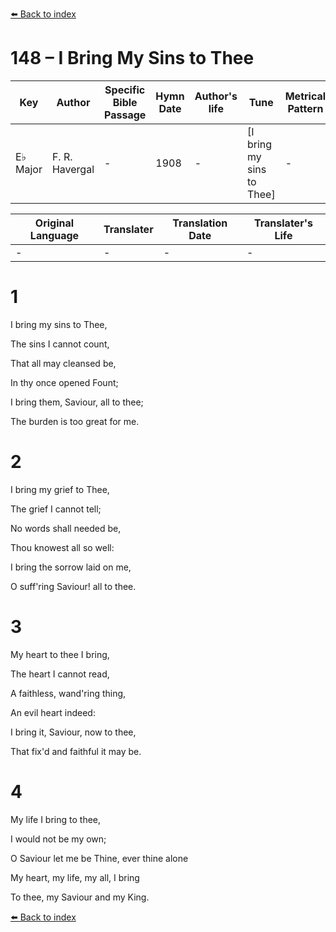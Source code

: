 [⬅️ Back to index](../README.md)

# 148 – I Bring My Sins to Thee

Key | Author   | Specific Bible Passage     |Hymn Date |Author's life |Tune |Metrical Pattern   |Composer/Source
-- | --------- | ---------------------------|----------|--------------|-----|-------------------|-------------  
E♭ Major |F. R. Havergal |- |1908 |- |[I bring my sins to Thee] |- |T. C. O'Kane

Original Language | Translater | Translation Date   | Translater's Life  
----------------- | --------- | --------------------|-------------     
\- |- |- |-




# 1

I bring my sins to Thee,

The sins I cannot count,

That all may cleansed be,

In thy once opened Fount; 

I bring them, Saviour, all to thee;

The burden is too great for me.



# 2

I bring my grief to Thee,

The grief I cannot tell;

No words shall needed be,

Thou knowest all so well:

I bring the sorrow laid on me,

O suff'ring Saviour!  all to thee.



# 3

My heart to thee I bring,

The heart I cannot read,

A faithless, wand'ring thing,

An evil heart indeed:

I bring it, Saviour, now to thee,

That fix'd and faithful it may be.



# 4

My life I bring to thee,

I would not be my own;

O Saviour let me be Thine, ever thine alone

My heart, my life, my all, I bring

To thee, my Saviour and my King.

[⬅️ Back to index](../README.md)
